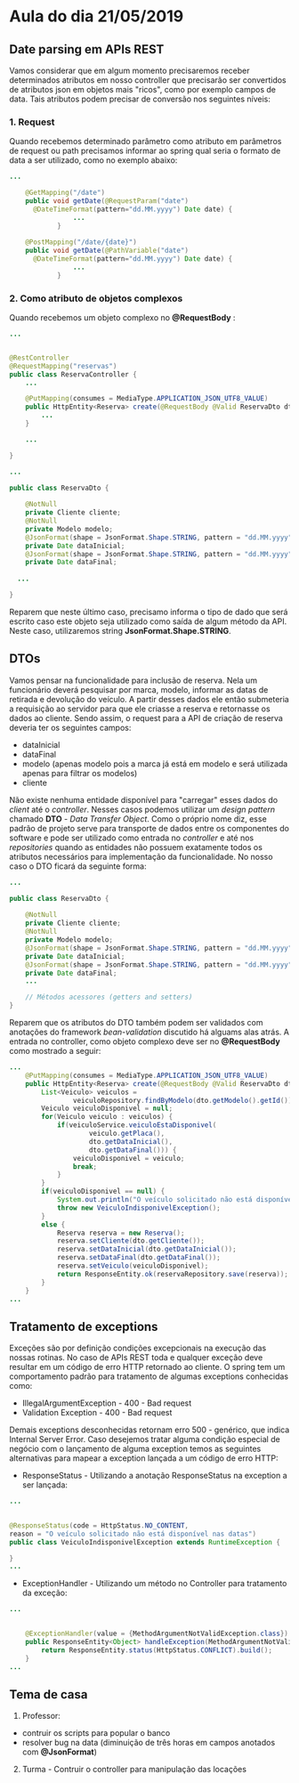 # Aula do dia 21/05/2019 

## Date parsing em APIs REST
Vamos considerar que em algum momento precisaremos receber determinados atributos em nosso controller que precisarão ser convertidos de atributos json em objetos mais "ricos", como por exemplo campos de data. Tais atributos podem precisar de conversão nos seguintes níveis:

### 1. Request
Quando recebemos determinado parâmetro como atributo em parâmetros de request ou path precisamos informar ao spring qual seria o formato de data a ser utilizado, como no exemplo abaixo:
```java
...

    @GetMapping("/date")
    public void getDate(@RequestParam("date") 
      @DateTimeFormat(pattern="dd.MM.yyyy") Date date) {
				...
			}
		
    @PostMapping("/date/{date}")
    public void getDate(@PathVariable("date") 
      @DateTimeFormat(pattern="dd.MM.yyyy") Date date) {
				...
			}
```
### 2. Como atributo de objetos complexos
Quando recebemos um objeto complexo no **@RequestBody** :

```java
...


@RestController
@RequestMapping("reservas")
public class ReservaController {
	...

	@PutMapping(consumes = MediaType.APPLICATION_JSON_UTF8_VALUE)
	public HttpEntity<Reserva> create(@RequestBody @Valid ReservaDto dto) { 
		...
	}

	...

}
```


```java
...

public class ReservaDto {
	
	@NotNull
	private Cliente cliente;	
	@NotNull
	private Modelo modelo;
	@JsonFormat(shape = JsonFormat.Shape.STRING, pattern = "dd.MM.yyyy")
	private Date dataInicial;
	@JsonFormat(shape = JsonFormat.Shape.STRING, pattern = "dd.MM.yyyy")
	private Date dataFinal;
	
  ...	

}

```

Reparem que neste último caso, precisamo informa o tipo de dado que será escrito caso este objeto seja utilizado como saída de algum método da API. Neste caso, utilizaremos string **JsonFormat.Shape.STRING**.

## DTOs
Vamos pensar na funcionalidade para inclusão de reserva. Nela um funcionário deverá pesquisar por marca, modelo, informar as datas de retirada e devolução do veículo. A partir desses dados ele então submeteria a requisição ao servidor para que ele criasse a reserva e retornasse os dados ao cliente. Sendo assim, o request para a API de criação de reserva deveria ter os seguintes campos:
 * dataInicial
 * dataFinal
 * modelo (apenas modelo pois a marca já está em modelo e será utilizada apenas para filtrar os modelos)
 * cliente    

Não existe nenhuma entidade disponível para "carregar" esses dados do *client* até o *controller*. Nesses casos podemos utilizar um *design pattern* chamado **DTO** - *Data Transfer Object*.
Como o próprio nome diz, esse padrão de projeto serve para transporte de dados entre os componentes do software e pode ser utilizado como entrada no *controller* e até nos *repositories* quando as entidades não possuem exatamente todos os atributos necessários para implementação da funcionalidade. No nosso caso o DTO ficará da seguinte forma:
```java
...

public class ReservaDto {
	
	@NotNull
	private Cliente cliente;	
	@NotNull
	private Modelo modelo;
	@JsonFormat(shape = JsonFormat.Shape.STRING, pattern = "dd.MM.yyyy")
	private Date dataInicial;
	@JsonFormat(shape = JsonFormat.Shape.STRING, pattern = "dd.MM.yyyy")
	private Date dataFinal;
	...	

    // Métodos acessores (getters and setters)
}
```
Reparem que os atributos do DTO também podem ser validados com anotações do framework *bean-validation* discutido há alguams alas atrás. A entrada no controller, como objeto complexo deve ser no **@RequestBody** como mostrado a seguir:

```java
...
	@PutMapping(consumes = MediaType.APPLICATION_JSON_UTF8_VALUE)
	public HttpEntity<Reserva> create(@RequestBody @Valid ReservaDto dto) { 
		List<Veiculo> veiculos = 
				veiculoRepository.findByModelo(dto.getModelo().getId());
		Veiculo veiculoDisponivel = null;
		for(Veiculo veiculo : veiculos) {
			if(veiculoService.veiculoEstaDisponivel(
					veiculo.getPlaca(), 
					dto.getDataInicial(), 
					dto.getDataFinal())) {
				veiculoDisponivel = veiculo;
				break;				
			}
		}
		if(veiculoDisponivel == null) {
			System.out.println("O veículo solicitado não está disponível nas datas");
			throw new VeiculoIndisponivelException();
		}
		else {
			Reserva reserva = new Reserva();
			reserva.setCliente(dto.getCliente());
			reserva.setDataInicial(dto.getDataInicial());
			reserva.setDataFinal(dto.getDataFinal());
			reserva.setVeiculo(veiculoDisponivel);
			return ResponseEntity.ok(reservaRepository.save(reserva));
		}
	}
...

```

## Tratamento de exceptions
Exceções são por definição condições excepcionais na execução das nossas rotinas. No caso de APIs REST toda e qualquer exceção deve resultar em um código de erro HTTP retornado ao cliente. 
O spring tem um comportamento padrão para tratamento de algumas exceptions conhecidas como: 
 * IllegalArgumentException - 400 - Bad request
 * Validation Exception - 400 - Bad request

Demais exceptions desconhecidas retornam erro 500 - genérico, que indica Internal Server Error. Caso desejemos tratar alguma condição especial de negócio com o lançamento de alguma exception temos as seguintes alternativas para mapear a exception lançada a um código de erro HTTP:
 - ResponseStatus - Utilizando a anotação ResponseStatus na exception a ser lançada:

```java
...

	
@ResponseStatus(code = HttpStatus.NO_CONTENT, 
reason = "O veículo solicitado não está disponível nas datas")
public class VeiculoIndisponivelException extends RuntimeException {

}
...
```
 - ExceptionHandler - Utilizando um método no Controller para tratamento da exceção:

```java
...

	
	@ExceptionHandler(value = {MethodArgumentNotValidException.class})
	public ResponseEntity<Object> handleException(MethodArgumentNotValidException ex) {
		return ResponseEntity.status(HttpStatus.CONFLICT).build();
	}
...
```
## Tema de casa
1. Professor: 
  * contruir os scripts para popular o banco
  * resolver bug na data (diminuição de três horas em campos anotados com **@JsonFormat**)
2. Turma - Contruir o controller para manipulação das locações